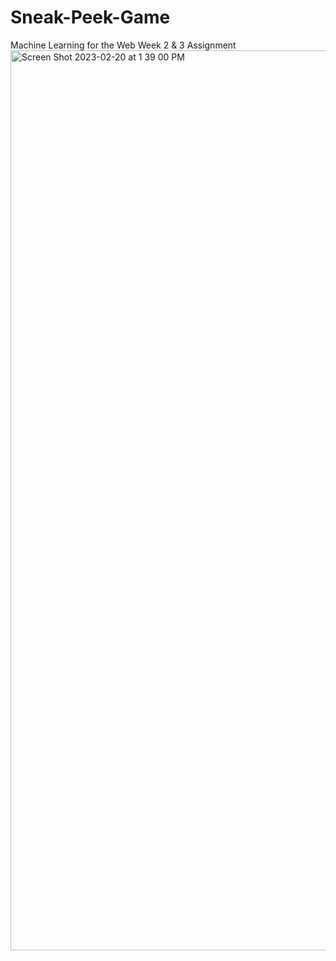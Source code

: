 # Sneak-Peek-Game

Machine Learning for the Web Week 2 & 3 Assignment
<img width="1440" alt="Screen Shot 2023-02-20 at 1 39 00 PM" src="https://user-images.githubusercontent.com/55421510/220179602-abc8e44f-1e87-41c5-9efa-dbd72f0d745c.png">
